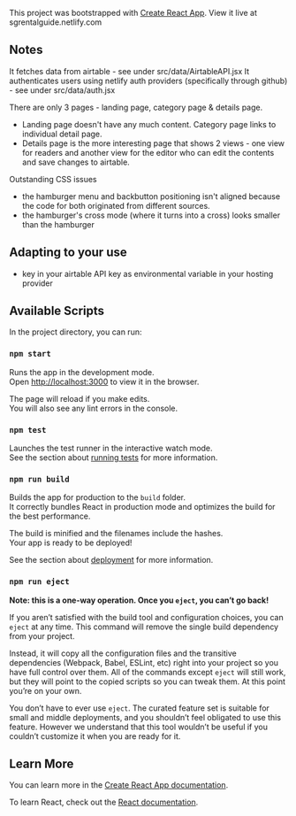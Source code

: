 This project was bootstrapped with [Create React App](https://github.com/facebook/create-react-app).
View it live at sgrentalguide.netlify.com

## Notes

It fetches data from airtable - see under src/data/AirtableAPI.jsx
It authenticates users using netlify auth providers (specifically through github) - see under src/data/auth.jsx

There are only 3 pages - landing page, category page & details page.

- Landing page doesn't have any much content. Category page links to individual detail page.
- Details page is the more interesting page that shows 2 views - one view for readers and another view for the editor who can edit the contents and save changes to airtable.

Outstanding CSS issues

- the hamburger menu and backbutton positioning isn't aligned because the code for both originated from different sources.
- the hamburger's cross mode (where it turns into a cross) looks smaller than the hamburger

## Adapting to your use

- key in your airtable API key as environmental variable in your hosting provider

## Available Scripts

In the project directory, you can run:

### `npm start`

Runs the app in the development mode.<br>
Open [http://localhost:3000](http://localhost:3000) to view it in the browser.

The page will reload if you make edits.<br>
You will also see any lint errors in the console.

### `npm test`

Launches the test runner in the interactive watch mode.<br>
See the section about [running tests](https://facebook.github.io/create-react-app/docs/running-tests) for more information.

### `npm run build`

Builds the app for production to the `build` folder.<br>
It correctly bundles React in production mode and optimizes the build for the best performance.

The build is minified and the filenames include the hashes.<br>
Your app is ready to be deployed!

See the section about [deployment](https://facebook.github.io/create-react-app/docs/deployment) for more information.

### `npm run eject`

**Note: this is a one-way operation. Once you `eject`, you can’t go back!**

If you aren’t satisfied with the build tool and configuration choices, you can `eject` at any time. This command will remove the single build dependency from your project.

Instead, it will copy all the configuration files and the transitive dependencies (Webpack, Babel, ESLint, etc) right into your project so you have full control over them. All of the commands except `eject` will still work, but they will point to the copied scripts so you can tweak them. At this point you’re on your own.

You don’t have to ever use `eject`. The curated feature set is suitable for small and middle deployments, and you shouldn’t feel obligated to use this feature. However we understand that this tool wouldn’t be useful if you couldn’t customize it when you are ready for it.

## Learn More

You can learn more in the [Create React App documentation](https://facebook.github.io/create-react-app/docs/getting-started).

To learn React, check out the [React documentation](https://reactjs.org/).
